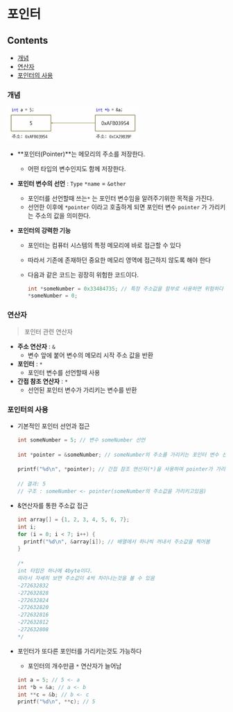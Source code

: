 # 포인터

## Contents

- [개념](#개념)
- [연산자](#연산자)
- [포인터의 사용](#포인터의-사용)



### 개념

<img src="Assets/Pointer_Concept.png" width="60%">

- **포인터(Pointer)**는 메모리의 주소를 저장한다.

  - 어떤 타입의 변수인지도 함께 저장한다.

- **포인터 변수의 선언** : `Type` `*name` = `&other`

  - 포인터를 선언할때 쓰는`*` 는 포인터 변수임을 알려주기위한 목적을 가진다.
  - 선언한 이후에 `*pointer` 이라고 호출하게 되면 포인터 변수 `pointer` 가 가리키는 주소의 값을 의미한다.

- **포인터의 강력한 기능**

  - 포인터는 컴퓨터 시스템의 특정 메모리에 바로 접근할 수 있다

  - 따라서 기존에 존재하던 중요한 메모리 영역에 접근하지 않도록 해야 한다

  - 다음과 같은 코드는 굉장히 위험한 코드이다.

    ``` c
    int *someNumber = 0x33484735; // 특정 주소값을 함부로 사용하면 위험하다
    *someNumber = 0;
    ```

    

### 연산자

> 포인터 관련 연산자

- **주소 연산자** : `&`
  - 변수 앞에 붙어 변수의 메모리 시작 주소 값을 반환
- **포인터** : `*`
  - 포인터 변수를 선언할때 사용
- **간접 참조 연산자** : `*`
  - 선언된 포인터 변수가 가리키는 변수를 반환



### 포인터의 사용

- 기본적인 포인터 선언과 접근

  ``` c
  int someNumber = 5; // 변수 someNumber 선언
  
  int *pointer = &someNumber; // someNumber의 주소를 가리키는 포인터 변수 선언(여기서 사용하는 *은 포인터)
  
  printf("%d\n", *pointer); // 간접 참조 연산자(*)을 사용하여 pointer가 가리키는 someNumber의 주소값을 통해 값을 출력
    
  // 결과: 5
  // 구조 : someNumber <- pointer(someNumber의 주소값을 가리키고있음)
  ```

  

- &연산자를 통한 주소값 접근

  ``` c
  int array[] = {1, 2, 3, 4, 5, 6, 7};
  int i;
  for (i = 0; i < 7; i++) {
    printf("%d\n", &array[i]); // 배열에서 하나씩 꺼내서 주소값을 찍어봄
  }
    
  /*
  int 타입은 하나에 4byte이다.
  따라서 자세히 보면 주소값이 4씩 차이나는것을 볼 수 있음
  -272632832
  -272632828
  -272632824
  -272632820
  -272632816
  -272632812
  -272632808
  */
  ```

  

- 포인터가 또다른 포인터를 가리키는것도 가능하다

  - 포인터의 개수만큼 `*` 연산자가 늘어남 

  ``` c
  int a = 5; // 5 <- a
  int *b = &a; // a <- b
  int **c = &b; // b <- c
  printf("%d\n", **c); // 5
  ```

  





  